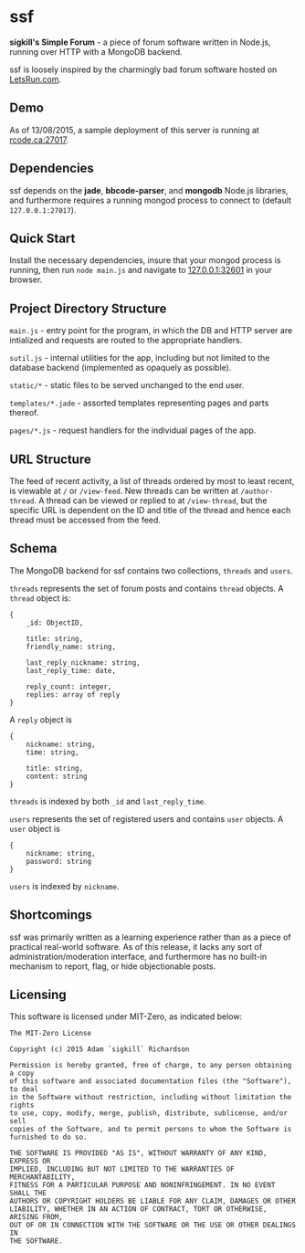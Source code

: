 # ssf

**sigkill's Simple Forum** - a piece of forum software written in Node.js,
running over HTTP with a MongoDB backend.

ssf is loosely inspired by the charmingly bad forum software hosted on [LetsRun.com](http://letsrun.com).

## Demo

As of 13/08/2015, a sample deployment of this server is running at [rcode.ca:27017](http://rcode.ca:27017).

## Dependencies

ssf depends on the **jade**, **bbcode-parser**, and **mongodb** Node.js libraries, and furthermore
requires a running mongod process to connect to (default `127.0.0.1:27017`).

## Quick Start

Install the necessary dependencies, insure that your mongod process is running,
then run `node main.js` and navigate to [127.0.0.1:32601](http://127.0.0.1:32601) in your browser.

## Project Directory Structure
`main.js` - entry point for the program, in which the DB and HTTP server are intialized
and requests are routed to the appropriate handlers.

`sutil.js` - internal utilities for the app, including but not limited to the database
backend (implemented as opaquely as possible).

`static/*` - static files to be served unchanged to the end user.

`templates/*.jade` - assorted templates representing pages and parts thereof.

`pages/*.js` - request handlers for the individual pages of the app.

## URL Structure
The feed of recent activity, a list of threads ordered by most to least recent,
is viewable at `/` or `/view-feed`. New threads can be written at `/author-thread`.
A thread can be viewed or replied to at `/view-thread`, but the specific URL is dependent
on the ID and title of the thread and hence each thread must be accessed from the feed.

## Schema
The MongoDB backend for ssf contains two collections, `threads` and `users`.

`threads` represents the set of forum posts and
contains `thread` objects. A `thread` object is:
```
{
	_id: ObjectID,

	title: string,
	friendly_name: string,

	last_reply_nickname: string,
	last_reply_time: date,

	reply_count: integer,
	replies: array of reply
}
```
A `reply` object is
```
{
	nickname: string,
	time: string,

	title: string,
	content: string
}
```
`threads` is indexed by both `_id` and `last_reply_time`.

`users` represents the set of registered users
and contains `user` objects. A `user` object is
```
{
	nickname: string,
	password: string
}
```
`users` is indexed by `nickname`.

## Shortcomings

ssf was primarily written as a learning experience rather than as a piece of
practical real-world software. As of this release, it lacks any sort of
administration/moderation interface, and furthermore has no built-in mechanism
to report, flag, or hide objectionable posts.

## Licensing

This software is licensed under MIT-Zero, as indicated below:
```
The MIT-Zero License

Copyright (c) 2015 Adam `sigkill` Richardson

Permission is hereby granted, free of charge, to any person obtaining a copy
of this software and associated documentation files (the "Software"), to deal
in the Software without restriction, including without limitation the rights
to use, copy, modify, merge, publish, distribute, sublicense, and/or sell
copies of the Software, and to permit persons to whom the Software is
furnished to do so.

THE SOFTWARE IS PROVIDED "AS IS", WITHOUT WARRANTY OF ANY KIND, EXPRESS OR
IMPLIED, INCLUDING BUT NOT LIMITED TO THE WARRANTIES OF MERCHANTABILITY,
FITNESS FOR A PARTICULAR PURPOSE AND NONINFRINGEMENT. IN NO EVENT SHALL THE
AUTHORS OR COPYRIGHT HOLDERS BE LIABLE FOR ANY CLAIM, DAMAGES OR OTHER
LIABILITY, WHETHER IN AN ACTION OF CONTRACT, TORT OR OTHERWISE, ARISING FROM,
OUT OF OR IN CONNECTION WITH THE SOFTWARE OR THE USE OR OTHER DEALINGS IN
THE SOFTWARE.
```
